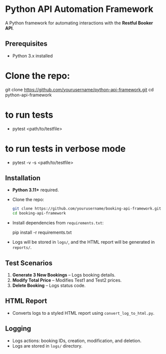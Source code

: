 # Python API Automation Framework

A Python framework for automating interactions with the **Restful Booker API**.

## Prerequisites
- Python 3.x installed

# Clone the repo:
git clone https://github.com/yourusername/python-api-framework.git
cd python-api-framework

# to run tests 
- pytest <path/to/testfile>

# to run tests in verbose mode
- pytest -v -s <path/to/testfile>

## Installation
- **Python 3.11+** required.
- Clone the repo:
    ```bash
    git clone https://github.com/yourusername/booking-api-framework.git
    cd booking-api-framework
    ```
- Install dependencies from `requirements.txt`:
   
    pip install -r requirements.txt
   
- Logs will be stored in `logs/`, and the HTML report will be generated in `reports/`.

## Test Scenarios
1. **Generate 3 New Bookings** – Logs booking details.
2. **Modify Total Price** – Modifies Test1 and Test2 prices.
3. **Delete Booking** – Logs status code.

## HTML Report
- Converts logs to a styled HTML report using `convert_log_to_html.py`.

## Logging
- Logs actions: booking IDs, creation, modification, and deletion.
- Logs are stored in `logs/` directory.



